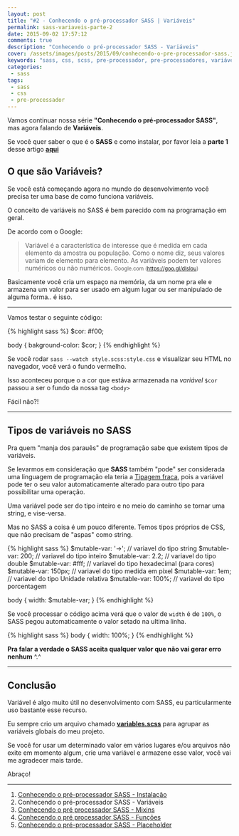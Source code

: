 ```yaml
---
layout: post
title: "#2 - Conhecendo o pré-processador SASS | Variáveis"
permalink: sass-variaveis-parte-2
date: 2015-09-02 17:57:12
comments: true
description: "Conhecendo o pré-processador SASS - Variáveis"
cover: /assets/images/posts/2015/09/conhecendo-o-pre-processador-sass.jpg
keywords: "sass, css, scss, pre-processador, pre-processadores, variáveis"
categories:
 - sass
tags:
 - sass
 - css
 - pre-processador
---
```


Vamos continuar nossa série **"Conhecendo o pré-processador SASS"**, mas agora falando de **Variáveis**.

<div class="alert">
  <span class="icon icon-info-circle"></span>
  <p>Se você quer saber o que é o <strong>SASS</strong> e como instalar, por favor leia a <strong>parte 1</strong> desse artigo <strong><a href="/conhecendo-o-pre-processador-sass-parte-1/">aqui</a></strong></p>
</div>

## O que são Variáveis?

Se você está começando agora no mundo do desenvolvimento você precisa ter uma base de como funciona variáveis.

O conceito de variáveis no SASS é bem parecido com na programação em geral.

De acordo com o Google:

> Variável é a característica de interesse que é medida em cada elemento da amostra ou população. Como o nome diz, seus valores variam de elemento para elemento. As variáveis podem ter valores numéricos ou não numéricos.
  > <small>Google.com (<a href="https://goo.gl/dlslou">https://goo.gl/dlslou</a>)</small>

Basicamente você cria um espaço na memória, da um nome pra ele e armazena um valor para ser usado em algum lugar ou ser manipulado de alguma forma.. é isso.

***

Vamos testar o seguinte código:

{% highlight sass %}
$cor: #f00;

body {
  bakground-color: $cor;
}
{% endhighlight %}

Se você rodar `sass --watch style.scss:style.css` e visualizar seu HTML no navegador, você verá o fundo vermelho.

Isso aconteceu porque o a cor que estáva armazenada na *variável* `$cor` passou a ser o fundo da nossa tag `<body>`

Fácil não?!

***

## Tipos de variáveis no SASS

Pra quem "manja dos parauês" de programação sabe que existem tipos de variáveis.

Se levarmos em consideração que **SASS** também "pode" ser considerada uma linguagem de programação ela teria a [Tipagem fraca](https://pt.wikipedia.org/wiki/Tipo_de_dado), pois a variável pode ter o seu valor automaticamente alterado para outro tipo para possibilitar uma operação.

Uma variável pode ser do tipo inteiro e no meio do caminho se tornar uma string, e vise-versa.

Mas no SASS a coisa é um pouco diferente. Temos tipos próprios de CSS, que não precisam de "aspas" como string.

{% highlight sass %}
$mutable-var: '->'; // variavel do tipo string
$mutable-var: 200; // variavel do tipo inteiro
$mutable-var: 2.2; // variavel do tipo double
$mutable-var: #fff; // variavel do tipo hexadecimal (para cores)
$mutable-var: 150px; // variavel do tipo medida em pixel
$mutable-var: 1em; // variavel do tipo Unidade relativa
$mutable-var: 100%; // variavel do tipo porcentagem

body {
  width: $mutable-var;
}
{% endhighlight %}

Se você processar o código acima verá que o valor de `width` é de `100%`, o SASS pegou automaticamente o valor setado na ultima linha.

{% highlight sass %}
body {
  width: 100%;
}
{% endhighlight %}

**Pra falar a verdade o SASS aceita qualquer valor que não vai gerar erro nenhum** ^.^

***

## Conclusão

Variável é algo muito útil no desenvolvimento com SASS, eu particularmente uso bastante esse recurso.

Eu sempre crio um arquivo chamado **[variables.scss](https://github.com/nandomoreirame/nandomoreirame.github.io/blob/source/src/sass/settings/_variables.scss)** para agrupar as variáveis globais do meu projeto.

Se você for usar um determinado valor em vários lugares e/ou arquivos não exite em momento algum, crie uma variável e armazene esse valor, você vai me agradecer mais tarde.

Abraço!

***

 1. [Conhecendo o pré-processador SASS - Instalação](/conhecendo-o-pre-processador-sass-parte-1)
 2. Conhecendo o pré-processador SASS - Variáveis
 3. [Conhecendo o pré processador SASS - Mixins](/sass-parte-3-mixins)
 4. [Conhecendo o pré processador SASS - Funções](/sass-parte-4-funcoes)
 5. [Conhecendo o pré-processador SASS - Placeholder](/sass-parte-5-placeholder/)